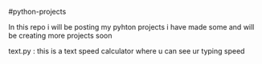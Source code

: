 #python-projects

In this repo i will be posting my pyhton projects i have made some and will be creating more projects soon

text.py  : this is a text speed calculator where u can see ur typing speed 
